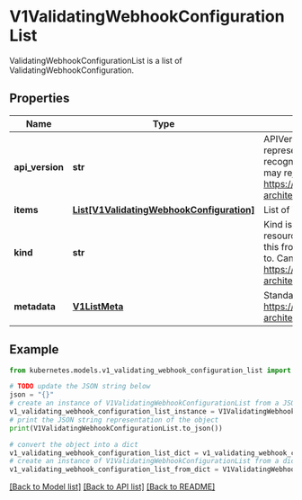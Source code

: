 # V1ValidatingWebhookConfigurationList

ValidatingWebhookConfigurationList is a list of ValidatingWebhookConfiguration.

## Properties

Name | Type | Description | Notes
------------ | ------------- | ------------- | -------------
**api_version** | **str** | APIVersion defines the versioned schema of this representation of an object. Servers should convert recognized schemas to the latest internal value, and may reject unrecognized values. More info: https://git.k8s.io/community/contributors/devel/sig-architecture/api-conventions.md#resources | [optional] 
**items** | [**List[V1ValidatingWebhookConfiguration]**](V1ValidatingWebhookConfiguration.md) | List of ValidatingWebhookConfiguration. | 
**kind** | **str** | Kind is a string value representing the REST resource this object represents. Servers may infer this from the endpoint the client submits requests to. Cannot be updated. In CamelCase. More info: https://git.k8s.io/community/contributors/devel/sig-architecture/api-conventions.md#types-kinds | [optional] 
**metadata** | [**V1ListMeta**](V1ListMeta.md) | Standard list metadata. More info: https://git.k8s.io/community/contributors/devel/sig-architecture/api-conventions.md#types-kinds | [optional] 

## Example

```python
from kubernetes.models.v1_validating_webhook_configuration_list import V1ValidatingWebhookConfigurationList

# TODO update the JSON string below
json = "{}"
# create an instance of V1ValidatingWebhookConfigurationList from a JSON string
v1_validating_webhook_configuration_list_instance = V1ValidatingWebhookConfigurationList.from_json(json)
# print the JSON string representation of the object
print(V1ValidatingWebhookConfigurationList.to_json())

# convert the object into a dict
v1_validating_webhook_configuration_list_dict = v1_validating_webhook_configuration_list_instance.to_dict()
# create an instance of V1ValidatingWebhookConfigurationList from a dict
v1_validating_webhook_configuration_list_from_dict = V1ValidatingWebhookConfigurationList.from_dict(v1_validating_webhook_configuration_list_dict)
```
[[Back to Model list]](../README.md#documentation-for-models) [[Back to API list]](../README.md#documentation-for-api-endpoints) [[Back to README]](../README.md)


